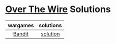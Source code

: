 # [Over The Wire](https://overthewire.org/wargames/) Solutions
| wargames | solutions |
| :------: | :-------: |
| [Bandit](https://overthewire.org/wargames/bandit/)                           | [solution](./bandit/bandit.md) |
